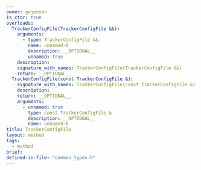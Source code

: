 ```yaml
---
owner: gwjensen
is_ctor: true
overloads:
  TrackerConfigFile(TrackerConfigFile &&):
    arguments:
      - type: TrackerConfigFile &&
        name: unnamed-0
        description: __OPTIONAL__
        unnamed: true
    description:
    signature_with_names: TrackerConfigFile(TrackerConfigFile &&)
    return: __OPTIONAL__
  TrackerConfigFile(const TrackerConfigFile &):
    signature_with_names: TrackerConfigFile(const TrackerConfigFile &)
    description:
    return: __OPTIONAL__
    arguments:
      - unnamed: true
        type: const TrackerConfigFile &
        description: __OPTIONAL__
        name: unnamed-0
title: TrackerConfigFile
layout: method
tags:
  - method
brief:
defined-in-file: "common_types.h"
---
```

